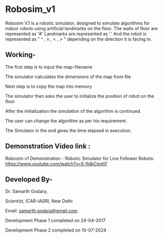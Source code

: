 # Robosim_v1

Robosim V.1 is a robotic simulator, designed to simulate algorithms for indoor robots using artificial landmarks on the floor.
The walls of floor are represented as '#' Landmarks are represented as '.'
And the robot is represented as " ^ , v , < , > " depending on the direction it is facing in.


## Working-

The first step is to input the map-filename

The simulator calculates the dimensions of the map from file

Next step is to copy the map into memory

The simulator then asks the user to initialize the position of robot on the floor

After the initialization the simulation of the algorithm is continued.

The user can change the algorithm as per his requirement.

The Simulator in the end gives the time elapsed in execution.


## Demonstration Video link :

Robosim v1 Demonstration - Robotic Simulator for Line Follower Robots:  https://www.youtube.com/watch?v=S-fIdkCqyhY


## Developed By-

Dr. Samarth Godara,

Scientist, ICAR-IASRI, New Delhi

Email: samarth.godara@gmail.com

Development Phase 1 completed on 24-04-2017

Development Phase 2 completed on 10-07-2024
